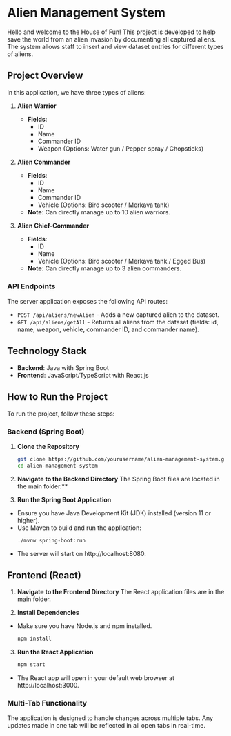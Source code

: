 # Alien Management System

Hello and welcome to the House of Fun! This project is developed to help save the world from an alien invasion by documenting all captured aliens. The system allows staff to insert and view dataset entries for different types of aliens.

## Project Overview

In this application, we have three types of aliens:

1. **Alien Warrior**
   - **Fields**:
     - ID
     - Name
     - Commander ID
     - Weapon (Options: Water gun / Pepper spray / Chopsticks)

2. **Alien Commander**
   - **Fields**:
     - ID
     - Name
     - Commander ID
     - Vehicle (Options: Bird scooter / Merkava tank)
   - **Note**: Can directly manage up to 10 alien warriors.

3. **Alien Chief-Commander**
   - **Fields**:
     - ID
     - Name
     - Vehicle (Options: Bird scooter / Merkava tank / Egged Bus)
   - **Note**: Can directly manage up to 3 alien commanders.

### API Endpoints

The server application exposes the following API routes:

- `POST /api/aliens/newAlien` - Adds a new captured alien to the dataset.
- `GET /api/aliens/getAll` - Returns all aliens from the dataset (fields: id, name, weapon, vehicle, commander ID, and commander name).

## Technology Stack

- **Backend**: Java with Spring Boot
- **Frontend**: JavaScript/TypeScript with React.js

## How to Run the Project

To run the project, follow these steps:

### Backend (Spring Boot)

1. **Clone the Repository**
   ```bash
   git clone https://github.com/yourusername/alien-management-system.git
   cd alien-management-system

2. **Navigate to the Backend Directory** The Spring Boot files are located in the main folder.**

3. **Run the Spring Boot Application**

- Ensure you have Java Development Kit (JDK) installed (version 11 or higher).
- Use Maven to build and run the application:
   ```bash
   ./mvnw spring-boot:run
- The server will start on http://localhost:8080.


## Frontend (React)
1. **Navigate to the Frontend Directory** The React application files are in the main folder.

2. **Install Dependencies**

- Make sure you have Node.js and npm installed.
   ```bash
   npm install
3. **Run the React Application**
    ```bash
   npm start
-  The React app will open in your default web browser at http://localhost:3000.
### Multi-Tab Functionality
The application is designed to handle changes across multiple tabs. Any updates made in one tab will be reflected in all open tabs in real-time.
